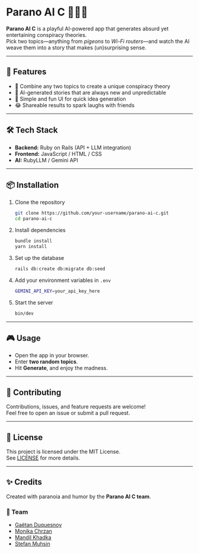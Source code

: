 # Parano AI C 🕵️‍♂️✨

**Parano AI C** is a playful AI-powered app that generates absurd yet entertaining conspiracy theories.  
Pick two topics—anything from *pigeons* to *Wi-Fi routers*—and watch the AI weave them into a story that makes (un)surprising sense.  

---

## 🚀 Features
- 🎲 Combine any two topics to create a unique conspiracy theory  
- 🤖 AI-generated stories that are always new and unpredictable  
- 📱 Simple and fun UI for quick idea generation  
- 😂 Shareable results to spark laughs with friends  

---

## 🛠️ Tech Stack
- **Backend:** Ruby on Rails (API + LLM integration)  
- **Frontend:** JavaScript / HTML / CSS  
- **AI:** RubyLLM / Gemini API  

---

## 📦 Installation
1. Clone the repository  
   ```bash
   git clone https://github.com/your-username/parano-ai-c.git
   cd parano-ai-c
   ```

2. Install dependencies  
   ```bash
   bundle install
   yarn install
   ```

3. Set up the database  
   ```bash
   rails db:create db:migrate db:seed
   ```

4. Add your environment variables in `.env`  
   ```bash
   GEMINI_API_KEY=your_api_key_here
   ```

5. Start the server  
   ```bash
   bin/dev
   ```

---

## 🎮 Usage
- Open the app in your browser.  
- Enter **two random topics**.  
- Hit **Generate**, and enjoy the madness.  

---

## 🤝 Contributing
Contributions, issues, and feature requests are welcome!  
Feel free to open an issue or submit a pull request.  

---

## 📜 License
This project is licensed under the MIT License.  
See [LICENSE](./LICENSE) for more details.  

---

## ✨ Credits
Created with paranoia and humor by the **Parano AI C team**.  

### 👥 Team
- [Gaëtan Duquesnoy](https://github.com/GaetanDuq)  
- [Monika Chrzan](https://github.com/Darrrth)  
- [Mandil Khadka](https://github.com/mandilkhadka)
- [Stefan Muhsin](https://github.com/Stefanmuhsin) 
